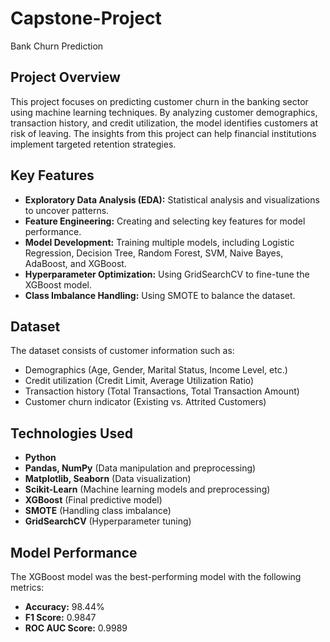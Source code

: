 # Capstone-Project
Bank Churn Prediction

## Project Overview
This project focuses on predicting customer churn in the banking sector using machine learning techniques. By analyzing customer demographics, transaction history, and credit utilization, the model identifies customers at risk of leaving. The insights from this project can help financial institutions implement targeted retention strategies.

## Key Features
- **Exploratory Data Analysis (EDA):** Statistical analysis and visualizations to uncover patterns.
- **Feature Engineering:** Creating and selecting key features for model performance.
- **Model Development:** Training multiple models, including Logistic Regression, Decision Tree, Random Forest, SVM, Naive Bayes, AdaBoost, and XGBoost.
- **Hyperparameter Optimization:** Using GridSearchCV to fine-tune the XGBoost model.
- **Class Imbalance Handling:** Using SMOTE to balance the dataset.

## Dataset
The dataset consists of customer information such as:
- Demographics (Age, Gender, Marital Status, Income Level, etc.)
- Credit utilization (Credit Limit, Average Utilization Ratio)
- Transaction history (Total Transactions, Total Transaction Amount)
- Customer churn indicator (Existing vs. Attrited Customers)

## Technologies Used
- **Python**
- **Pandas, NumPy** (Data manipulation and preprocessing)
- **Matplotlib, Seaborn** (Data visualization)
- **Scikit-Learn** (Machine learning models and preprocessing)
- **XGBoost** (Final predictive model)
- **SMOTE** (Handling class imbalance)
- **GridSearchCV** (Hyperparameter tuning)

## Model Performance
The XGBoost model was the best-performing model with the following metrics:
- **Accuracy:** 98.44%
- **F1 Score:** 0.9847
- **ROC AUC Score:** 0.9989
